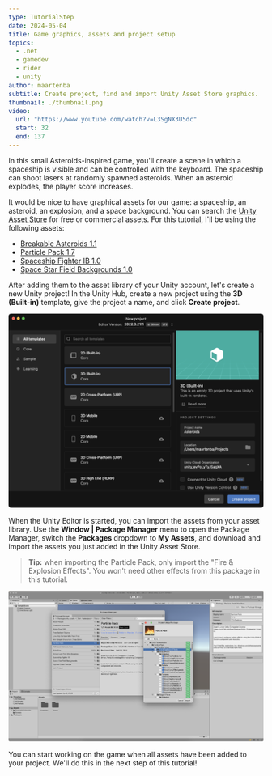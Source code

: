 ```yaml
---
type: TutorialStep
date: 2024-05-04
title: Game graphics, assets and project setup
topics:
  - .net
  - gamedev
  - rider
  - unity
author: maartenba
subtitle: Create project, find and import Unity Asset Store graphics.
thumbnail: ./thumbnail.png
video:
  url: "https://www.youtube.com/watch?v=L3SgNX3U5dc"
  start: 32
  end: 137
---
```


In this small Asteroids-inspired game, you'll create a scene in which a spaceship is visible and can be controlled with the keyboard. The spaceship can shoot lasers at randomly spawned asteroids. When an asteroid explodes, the player score increases.

It would be nice to have graphical assets for our game: a spaceship, an asteroid, an explosion, and a space background. You can search the [Unity Asset Store](https://assetstore.unity.com/) for free or commercial assets. For this tutorial, I'll be using the following assets:

- [Breakable Asteroids 1.1](https://assetstore.unity.com/packages/3d/props/breakable-asteroids-167825)
- [Particle Pack 1.7](https://assetstore.unity.com/packages/vfx/particles/particle-pack-127325)
- [Spaceship Fighter IB 1.0](https://assetstore.unity.com/packages/3d/vehicles/space/spaceship-fighter-ib-93246)
- [Space Star Field Backgrounds 1.0](https://assetstore.unity.com/packages/2d/textures-materials/space-star-field-backgrounds-109689)

After adding them to the asset library of your Unity account, let's create a new Unity project! In the Unity Hub, create a new project using the **3D (Built-in)** template, give the project a name, and click **Create project**.

![Create new project in Unity Editor](../images/image6.png)

When the Unity Editor is started, you can import the assets from your asset library. Use the **Window | Package Manager** menu to open the Package Manager, switch the **Packages** dropdown to **My Assets**, and download and import the assets you just added in the Unity Asset Store.

> **Tip:** when importing the Particle Pack, only import the "Fire & Explosion Effects". You won't need other effects from this package in this tutorial.

![Import from Unity Asset Store](../images/image4.png)

You can start working on the game when all assets have been added to your project. We'll do this in the next step of this tutorial!
